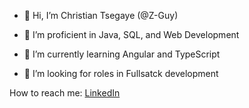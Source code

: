 - 👋 Hi, I’m Christian Tsegaye (@Z-Guy)

- 👀 I’m proficient in Java, SQL, and Web Development
- 🌱 I’m currently learning Angular and TypeScript
- 💞️ I’m looking for roles in Fullsatck development

How to reach me:
[LinkedIn](https://www.linkedin.com/in/christian-tsegaye/) 
<!---
Z-Guy/Z-Guy is a ✨ special ✨ repository because its `README.md` (this file) appears on your GitHub profile.
You can click the Preview link to take a look at your changes.
--->
